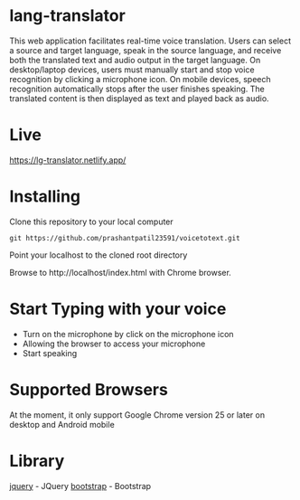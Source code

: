 # lang-translator
This web application facilitates real-time voice translation. Users can select a source and target language, speak in the source language, and receive both the translated text and audio output in the target language. On desktop/laptop devices, users must manually start and stop voice recognition by clicking a microphone icon. On mobile devices, speech recognition automatically stops after the user finishes speaking. The translated content is then displayed as text and played back as audio.

# Live
 https://lg-translator.netlify.app/

# Installing
Clone this repository to your local computer
```
git https://github.com/prashantpatil23591/voicetotext.git
```
Point your localhost to the cloned root directory

Browse to http://localhost/index.html with Chrome browser.

# Start Typing with your voice
* Turn on the microphone by click on the microphone icon
* Allowing the browser to access your microphone
* Start speaking

# Supported Browsers
At the moment, it only support Google Chrome version 25 or later on desktop and Android mobile

# Library
[jquery](https://code.jquery.com/jquery-3.3.1.min.js) - JQuery
[bootstrap](https://getbootstrap.com/docs/4.0/getting-started/introduction/) - Bootstrap
